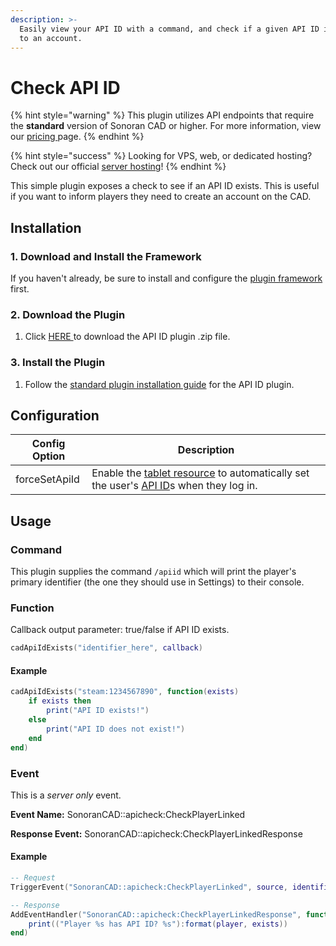```yaml
---
description: >-
  Easily view your API ID with a command, and check if a given API ID is linked
  to an account.
---
```


# Check API ID

{% hint style="warning" %}
This plugin utilizes API endpoints that require the **standard** version of Sonoran CAD or higher. For more information, view our [pricing ](../../../pricing/faq/)page.
{% endhint %}

{% hint style="success" %}
Looking for VPS, web, or dedicated hosting? Check out our official [server hosting](../../../other-products/server-hosting.md)!
{% endhint %}

This simple plugin exposes a check to see if an API ID exists. This is useful if you want to inform players they need to create an account on the CAD.

## Installation

### 1. Download and Install the Framework

If you haven't already, be sure to install and configure the [plugin framework](../framework-installation.md) first.

### 2. Download the Plugin

1. Click [HERE ](https://github.com/Sonoran-Software/sonoran\_apicheck/releases)to download the API ID plugin .zip file.

### 3. Install the Plugin

1. Follow the [standard plugin installation guide](../plugin-installation/) for the API ID plugin.

## Configuration

| Config Option | Description                                                                                                                                                                      |
| ------------- | -------------------------------------------------------------------------------------------------------------------------------------------------------------------------------- |
| forceSetApiId | Enable the [tablet resource](tablet.md) to automatically set the user's [API ID](../../../sonoran-cad/api-integration/getting-started/setting-your-api-id.md)s when they log in. |

## Usage

### Command

This plugin supplies the command `/apiid` which will print the player's primary identifier (the one they should use in Settings) to their console.

### Function

Callback output parameter: true/false if API ID exists.

```lua
cadApiIdExists("identifier_here", callback)
```

#### Example

```lua
cadApiIdExists("steam:1234567890", function(exists)
    if exists then
        print("API ID exists!")
    else
        print("API ID does not exist!")
    end
end)
```

### Event

This is a _server only_ event.

**Event Name:** SonoranCAD::apicheck:CheckPlayerLinked

**Response Event:** SonoranCAD::apicheck:CheckPlayerLinkedResponse

#### Example

```lua
-- Request
TriggerEvent("SonoranCAD::apicheck:CheckPlayerLinked", source, identifier)

-- Response
AddEventHandler("SonoranCAD::apicheck:CheckPlayerLinkedResponse", function(player, identifier, exists)
    print(("Player %s has API ID? %s"):format(player, exists))
end)
```
